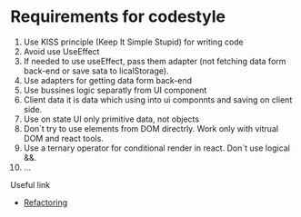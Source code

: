 # Requirements for codestyle

1. Use KISS principle (Keep It Simple Stupid) for writing code
2. Avoid use UseEffect
3. If needed to use useEffect, pass them adapter (not fetching data form back-end or save sata to licalStorage).
4. Use adapters for getting data form back-end
5. Use bussines logic separatly from UI component
6. Client data it is data which using into ui componnts and saving on client side.
7. Use on state UI only primitive data, not objects
8. Don`t try to use elements from DOM directrly. Work only with vitrual DOM and react tools.
9. Use a ternary operator for conditional render in react. Don`t use logical &&.
10. ...

Useful link

- [Refactoring](https://refactoring.guru/design-patterns/)

